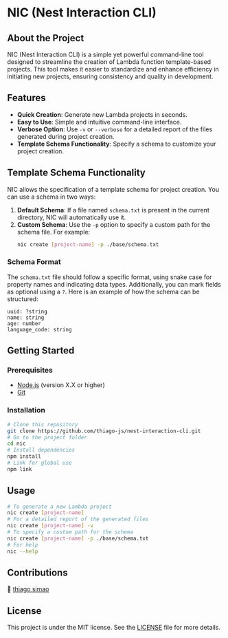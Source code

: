 # NIC (Nest Interaction CLI)

## About the Project

NIC (Nest Interaction CLI) is a simple yet powerful command-line tool designed to streamline the creation of Lambda function template-based projects. This tool makes it easier to standardize and enhance efficiency in initiating new projects, ensuring consistency and quality in development.

## Features

- **Quick Creation**: Generate new Lambda projects in seconds.
- **Easy to Use**: Simple and intuitive command-line interface.
- **Verbose Option**: Use `-v` or `--verbose` for a detailed report of the files generated during project creation.
- **Template Schema Functionality**: Specify a schema to customize your project creation.

## Template Schema Functionality

NIC allows the specification of a template schema for project creation. You can use a schema in two ways:

1. **Default Schema**: If a file named `schema.txt` is present in the current directory, NIC will automatically use it.
2. **Custom Schema**: Use the `-p` option to specify a custom path for the schema file. For example:
   ```bash
   nic create [project-name] -p ./base/schema.txt
   ```

### Schema Format

The `schema.txt` file should follow a specific format, using snake case for property names and indicating data types. Additionally, you can mark fields as optional using a `?`. Here is an example of how the schema can be structured:

```
uuid: ?string
name: string
age: number
language_code: string
```

## Getting Started

### Prerequisites

- [Node.js](https://nodejs.org/) (version X.X or higher)
- [Git](https://git-scm.com/)

### Installation

```bash
# Clone this repository
git clone https://github.com/thiago-js/nest-interaction-cli.git
# Go to the project folder
cd nic
# Install dependencies
npm install
# Link for global use
npm link
```

## Usage

```bash
# To generate a new Lambda project
nic create [project-name]
# For a detailed report of the generated files
nic create [project-name] -v
# To specify a custom path for the schema
nic create [project-name] -p ./base/schema.txt
# For help
nic --help
```

## Contributions

:rocket: [thiago simao](thiago-js)

## License

This project is under the MIT license. See the [LICENSE](LICENSE) file for more details.
